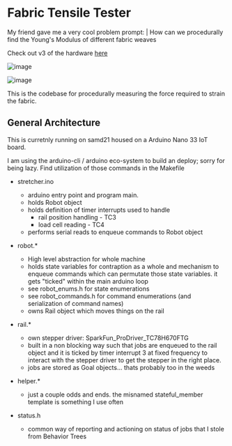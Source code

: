 # Fabric Tensile Tester

My friend gave me a very cool problem prompt:
| How can we procedurally find the Young's Modulus of different fabric weaves

Check out v3 of the hardware [here](https://cad.onshape.com/documents/414844e767a5c5dcc10ecd8a/w/11a8d7078b3e5012b6154466/e/b864a8eacea5f8d32ab57ced?renderMode=0&uiState=6770eccbf48e4208ced637a1) 


![image](https://github.com/user-attachments/assets/9ba3f58d-9da5-474d-a8ad-11ee996db7d7)

![image](https://github.com/user-attachments/assets/51f11857-7819-4ebf-b6ac-e2c8c69a1cb5)


This is the codebase for procedurally measuring the force required to strain the fabric. 


## General Architecture
This is curretnly running on samd21 housed on a Arduino Nano 33 IoT board. 

I am using the arduino-cli / arduino eco-system to build an deploy; sorry for being lazy. Find utilization of those commands in the Makefile

* stretcher.ino 
  * arduino entry point and program main.
  * holds Robot object
  * holds definition of timer interrupts used to handle
    * rail position handling - TC3
    * load cell reading - TC4
  * performs serial reads to enqueue commands to Robot object

* robot.*
  * High level abstraction for whole machine
  * holds state variables for contraption as a whole and mechanism to enqueue commands which can permutate those state variables. it gets "ticked" within the main arduino loop
  * see robot_enums.h for state enumerations
  * see robot_commands.h for command enumerations (and serialization of command names)
  * owns Rail object which moves things on the rail
* rail.*
  * own stepper driver: SparkFun_ProDriver_TC78H670FTG
  * built in a non blocking way such that jobs are enqueued to the rail object and it is ticked by timer interrupt 3 at fixed frequency to interact with the stepper driver to get the stepper in the right place. 
  * jobs are stored as Goal objects... thats probably too in the weeds

* helper.*
  * just a couple odds and ends. the misnamed stateful_member template is something I use often
* status.h 
  * common way of reporting and actioning on status of jobs that I stole from Behavior Trees
